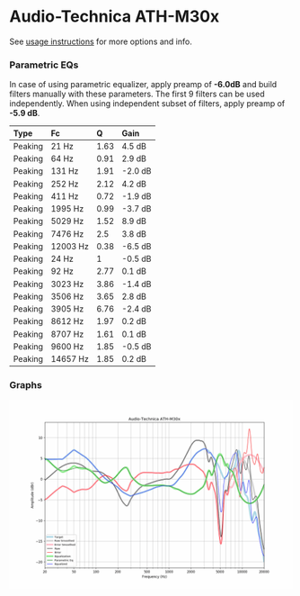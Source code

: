 # Audio-Technica ATH-M30x
See [usage instructions](https://github.com/jaakkopasanen/AutoEq#usage) for more options and info.

### Parametric EQs
In case of using parametric equalizer, apply preamp of **-6.0dB** and build filters manually
with these parameters. The first 9 filters can be used independently.
When using independent subset of filters, apply preamp of **-5.9 dB**.

| Type    | Fc       |    Q | Gain    |
|:--------|:---------|:-----|:--------|
| Peaking | 21 Hz    | 1.63 | 4.5 dB  |
| Peaking | 64 Hz    | 0.91 | 2.9 dB  |
| Peaking | 131 Hz   | 1.91 | -2.0 dB |
| Peaking | 252 Hz   | 2.12 | 4.2 dB  |
| Peaking | 411 Hz   | 0.72 | -1.9 dB |
| Peaking | 1995 Hz  | 0.99 | -3.7 dB |
| Peaking | 5029 Hz  | 1.52 | 8.9 dB  |
| Peaking | 7476 Hz  | 2.5  | 3.8 dB  |
| Peaking | 12003 Hz | 0.38 | -6.5 dB |
| Peaking | 24 Hz    | 1    | -0.5 dB |
| Peaking | 92 Hz    | 2.77 | 0.1 dB  |
| Peaking | 3023 Hz  | 3.86 | -1.4 dB |
| Peaking | 3506 Hz  | 3.65 | 2.8 dB  |
| Peaking | 3905 Hz  | 6.76 | -2.4 dB |
| Peaking | 8612 Hz  | 1.97 | 0.2 dB  |
| Peaking | 8707 Hz  | 1.61 | 0.1 dB  |
| Peaking | 9600 Hz  | 1.85 | -0.5 dB |
| Peaking | 14657 Hz | 1.85 | 0.2 dB  |

### Graphs
![](./Audio-Technica%20ATH-M30x.png)